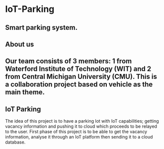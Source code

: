 # IoT-Parking
**Smart parking system.**
---
## About us
Our team consists of 3 members: 1 from Waterford Institute of Technology (WIT) and 2 from Central Michigan University (CMU). This is a collaboration project based on vehicle as the main theme.
---
## IoT Parking
The idea of this project is to have a parking lot with IoT capabilities; getting vacancy information and pushing it to cloud which proceeds to be relayed to the user. First phase of this project is to be able to get the vacancy information, analyse it through an IoT platform then sending it to a cloud database.   
